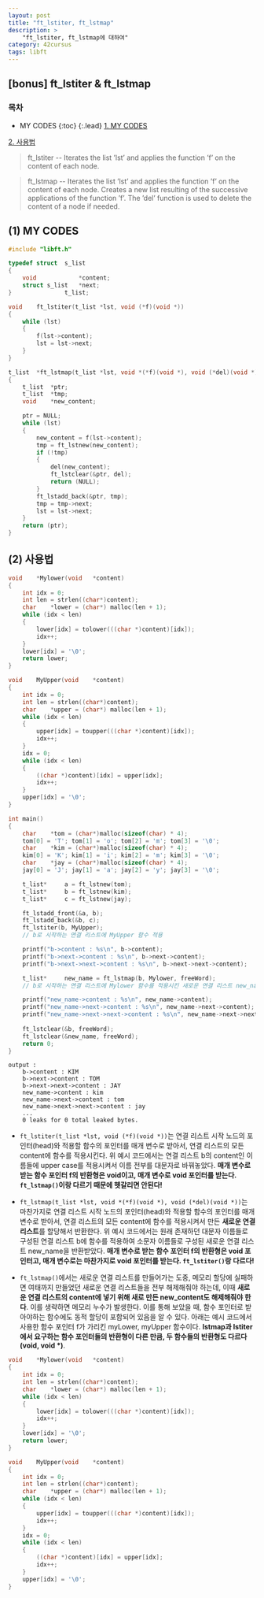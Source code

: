 ```yaml
---
layout: post
title: "ft_lstiter, ft_lstmap"
description: >
    "ft_lstiter, ft_lstmap에 대하여"
category: 42cursus
tags: libft
---
```

## [bonus] ft_lstiter & ft_lstmap


### 목차
* MY CODES
{:toc}
{:.lead}
[1. MY CODES](#1-my-codes)

[2. 사용법](#2-사용법)

> ft_lstiter -- Iterates the list ’lst’ and applies the function ’f’ on the content of each node.

> ft_lstmap -- Iterates the list ’lst’ and applies the function ’f’ on the content of each node. Creates a new list resulting of the successive applications of the function ’f’. The ’del’ function is used to delete the content of a node if needed.


## (1) MY CODES


~~~c
#include "libft.h"

typedef struct	s_list
{
	void			*content;
	struct s_list	*next;
}				t_list;

void	ft_lstiter(t_list *lst, void (*f)(void *))
{
	while (lst)
	{
		f(lst->content);
		lst = lst->next;
	}
}

t_list	*ft_lstmap(t_list *lst, void *(*f)(void *), void (*del)(void *))
{
	t_list	*ptr;
	t_list	*tmp;
	void	*new_content;

	ptr = NULL;
	while (lst)
	{
		new_content = f(lst->content);
		tmp = ft_lstnew(new_content);
		if (!tmp)
		{
			del(new_content);
			ft_lstclear(&ptr, del);
			return (NULL);
		}
		ft_lstadd_back(&ptr, tmp);
		tmp = tmp->next;
		lst = lst->next;
	}
	return (ptr);
}
~~~

## (2) 사용법

~~~c
void	*Mylower(void	*content)
{
	int	idx = 0;
	int	len = strlen((char*)content);
	char	*lower = (char*) malloc(len + 1);
	while (idx < len)
	{
		lower[idx] = tolower(((char *)content)[idx]);
		idx++;
	}
	lower[idx] = '\0';
	return lower; 
}

void	MyUpper(void	*content)
{
	int	idx = 0;
	int	len = strlen((char*)content);
	char	*upper = (char*) malloc(len + 1);
	while (idx < len)
	{
		upper[idx] = toupper(((char *)content)[idx]);
		idx++;
	}
	idx = 0;
	while (idx < len)
	{
		((char *)content)[idx] = upper[idx];
		idx++;
	}
	upper[idx] = '\0';
}

int main()
{
	char	*tom = (char*)malloc(sizeof(char) * 4);
	tom[0] = 'T'; tom[1] = 'o'; tom[2] = 'm'; tom[3] = '\0';
	char	*kim = (char*)malloc(sizeof(char) * 4);
	kim[0] = 'K'; kim[1] = 'i'; kim[2] = 'm'; kim[3] = '\0';
	char	*jay = (char*)malloc(sizeof(char) * 4);
	jay[0] = 'J'; jay[1] = 'a'; jay[2] = 'y'; jay[3] = '\0';

	t_list*		a = ft_lstnew(tom);
	t_list*		b = ft_lstnew(kim);
	t_list*		c = ft_lstnew(jay);

	ft_lstadd_front(&a, b);
	ft_lstadd_back(&b, c);
	ft_lstiter(b, MyUpper); 
	// b로 시작하는 연결 리스트에 MyUpper 함수 적용

	printf("b->content : %s\n", b->content);
	printf("b->next->content : %s\n", b->next->content);
	printf("b->next->next->content : %s\n", b->next->next->content);

	t_list*		new_name = ft_lstmap(b, Mylower, freeWord);
	// b로 시작하는 연결 리스트에 Mylower 함수를 적용시킨 새로운 연결 리스트 new_name을 할당한 후 반환

	printf("new_name->content : %s\n", new_name->content);
	printf("new_name->next->content : %s\n", new_name->next->content);
	printf("new_name->next->next->content : %s\n", new_name->next->next->content);
	
	ft_lstclear(&b, freeWord);
	ft_lstclear(&new_name, freeWord);
	return 0;
}
~~~
~~~plain
output :
	b->content : KIM
	b->next->content : TOM
	b->next->next->content : JAY
	new_name->content : kim
	new_name->next->content : tom
	new_name->next->next->content : jay
	...
	0 leaks for 0 total leaked bytes.
~~~

- `ft_lstiter(t_list *lst, void (*f)(void *))`는 연결 리스트 시작 노드의 포인터(head)와 적용할 함수의 포인터를 매개 변수로 받아서, 연결 리스트의 모든 content에 함수를 적용시킨다. 위 예시 코드에서는 연결 리스트 b의 content인 이름들에 upper case를 적용시켜서 이름 전부를 대문자로 바꿔놓았다. **매개 변수로 받는 함수 포인터 f의 반환형은 void이고, 매개 변수로 void 포인터를 받는다. `ft_lstmap()`이랑 다르기 때문에 헷갈리면 안된다!**

- `ft_lstmap(t_list *lst, void *(*f)(void *), void (*del)(void *))`는 마찬가지로 연결 리스트 시작 노드의 포인터(head)와 적용할 함수의 포인터를 매개 변수로 받아서, 연결 리스트의 모든 content에 함수를 적용시켜서 만든 **새로운 연결 리스트**를 할당해서 반환한다. 위 예시 코드에서는 원래 존재하던 대문자 이름들로 구성된 연결 리스트 b에 함수를 적용하여 소문자 이름들로 구성된 새로운 연결 리스트 new_name을 반환받았다.  **매개 변수로 받는 함수 포인터 f의 반환형은 void 포인터고, 매개 변수로는 마찬가지로 void 포인터를 받는다. `ft_lstiter()`랑 다르다!**

- `ft_lstmap()`에서는 새로운 연결 리스트를 만들어가는 도중, 메모리 할당에 실패하면 여태까지 만들었던 새로운 연결 리스트들을 전부 해제해줘야 하는데, 이때 **새로운 연결 리스트의 content에 넣기 위해 새로 만든 new_content도 해제해줘야 한다**. 이를 생략하면 메모리 누수가 발생한다. 이를 통해 보았을 때, 함수 포인터로 받아야하는 함수에도 동적 할당이 포함되어 있음을 알 수 있다. 아래는 예시 코드에서 사용한 함수 포인터 f가 가리킨 myLower, myUpper 함수이다. **lstmap과 lstiter에서 요구하는 함수 포인터들의 반환형이 다른 만큼, 두 함수들의 반환형도 다르다(void, void *)**.

~~~c
void	*Mylower(void	*content)
{
	int	idx = 0;
	int	len = strlen((char*)content);
	char	*lower = (char*) malloc(len + 1);
	while (idx < len)
	{
		lower[idx] = tolower(((char *)content)[idx]);
		idx++;
	}
	lower[idx] = '\0';
	return lower; 
}

void	MyUpper(void	*content)
{
	int	idx = 0;
	int	len = strlen((char*)content);
	char	*upper = (char*) malloc(len + 1);
	while (idx < len)
	{
		upper[idx] = toupper(((char *)content)[idx]);
		idx++;
	}
	idx = 0;
	while (idx < len)
	{
		((char *)content)[idx] = upper[idx];
		idx++;
	}
	upper[idx] = '\0';
}
~~~
